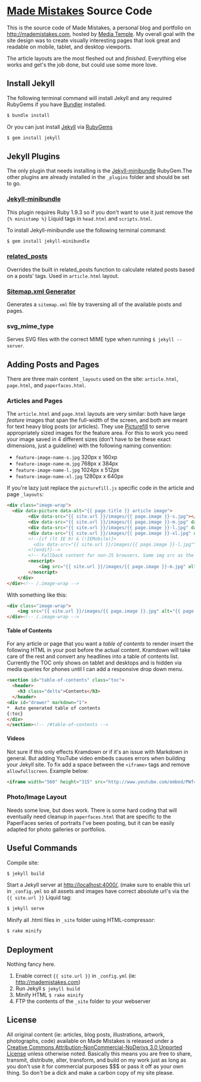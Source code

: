 # [Made Mistakes](http://mademistakes.com) Source Code

This is the source code of Made Mistakes, a personal blog and portfolio on http://mademistakes.com, hosted by 
[Media Temple](http://mediatemple.net/#a_aid=51686252ceb4c). My overall goal with the site design was to create visually interesting pages that look great and readable on mobile, tablet, and desktop viewports.

The article layouts are the most fleshed out and *finished*. Everything else works and get's the job done, but could use some more love.

## Install Jekyll

The following terminal command will install Jekyll and any required RubyGems if you have [Bundler](http://gembundler.com/) installed.

``` bash
$ bundle install
```

Or you can just install [Jekyll](http://jekyllrb.com/) via [RubyGems](http://rubygems.org/)

``` bash
$ gem install jekyll
```
## Jekyll Plugins

The only plugin that needs installing is the [Jekyll-minibundle](https://github.com/tkareine/jekyll-minibundle) RubyGem.The other plugins are already installed in the `_plugins` folder and should be set to go. 

### [Jekyll-minibundle](https://github.com/tkareine/jekyll-minibundle)

This plugin requires Ruby 1.9.3 so if you don't want to use it just remove the `{% ministamp %}` Liquid tags in `head.html` and `scripts.html`.

To install Jekyll-minibundle use the following terminal command:
``` bash
$ gem install jekyll-minibundle
```

### [related_posts](https://github.com/LawrenceWoodman/related_posts-jekyll_plugin)

Overrides the built in related_posts function to calculate related posts based on a posts’ tags. Used in `article.html` layout.

### [Sitemap.xml Generator](http://www.kinnetica.com/projects/jekyll-sitemap-generator/)

Generates a `sitemap.xml` file by traversing all of the available posts and pages.

### svg_mime_type

Serves SVG files with the correct MIME type when running `$ jekyll --server`.

## Adding Posts and Pages

There are three main content `_layouts` used on the site: `article.html`, `page.html`, and `paperfaces.html`.

### Articles and Pages

The `article.html` and `page.html` layouts are very similar: both have large *feature* images that span the full-width of the screen, and both are meant for text heavy blog posts (or articles). They use [Picturefill](https://github.com/scottjehl/picturefill) to serve appropriately sized images for the feature area. For this to work you need your image saved in 4 different sizes (don't have to be these exact dimensions, just a guideline) with the following naming convention:

*	`feature-image-name-s.jpg` 320px x 160xp
*	`feature-image-name-m.jpg` 768px x 384px
*	`feature-image-name-l.jpg` 1024px x 512px
*	`feature-image-name-xl.jpg` 1280px x 640px

If you're lazy just replace the `picturefill.js` specific code in the article and page `_layouts`:

``` html
<div class="image-wrap">
  <div data-picture data-alt="{{ page.title }} article image">
        <div data-src="{{ site.url }}/images/{{ page.image }}-s.jpg"></div>
        <div data-src="{{ site.url }}/images/{{ page.image }}-m.jpg" data-media="(min-width: 480px)"></div>
        <div data-src="{{ site.url }}/images/{{ page.image }}-l.jpg" data-media="(min-width: 768px)"></div>
        <div data-src="{{ site.url }}/images/{{ page.image }}-xl.jpg" data-media="(min-width: 992px)"></div>
        <!--[if (lt IE 9) & (!IEMobile)]>
          <div data-src="{{ site.url }}/images/{{ page.image }}-l.jpg""></div>
        <![endif]-->
        <!-- Fallback content for non-JS browsers. Same img src as the initial, unqualified source element. -->
        <noscript>
            <img src="{{ site.url }}/images/{{ page.image }}-m.jpg" alt="{{ page.title }} article image">
        </noscript>
    </div>
</div><!-- /.image-wrap -->
```

With something like this: 
``` html
<div class="image-wrap">
    <img src="{{ site.url }}/images/{{ page.image }}.jpg" alt="{{ page.title }} article image">
</div><!-- /.image-wrap -->
```

#### Table of Contents

For any article or page that you want a *table of contents* to render insert the following HTML in your post before the actual content. Kramdown will take care of the rest and convert any headlines into a table of contents list. Currently the TOC only shows on tablet and desktops and is hidden via media queries for phones until I can add a responsive drop down menu.

``` html
<section id="table-of-contents" class="toc">
  <header>
    <h3 class="delta">Contents</h3>
  </header>
<div id="drawer" markdown="1">
*  Auto generated table of contents
{:toc}
</div>
</section><!-- /#table-of-contents -->
```

#### Videos

Not sure if this only effects Kramdown or if it's an issue with Markdown in general. But adding YouTube video embeds causes errors when building your Jekyll site. To fix add a space between the `<iframe>` tags and remove `allowfullscreen`. Example below:

``` html
<iframe width="560" height="315" src="http://www.youtube.com/embed/PWf4WUoMXwg" frameborder="0"> </iframe>
```

### Photo/Image Layout

Needs some love, but does work. There is some hard coding that will eventually need cleanup in `paperfaces.html` that are specific to the PaperFaces series of portraits I've been posting, but it can be easily adapted for photo galleries or portfolios.

## Useful Commands

Compile site:
``` bash
$ jekyll build
```

Start a Jekyll server at <http://localhost:4000/>, (make sure to enable this url in `_config.yml` so all assets and images have correct absolute url's via the `{{ site.url }}` Liquid tag:
``` bash
$ jekyll serve
```

Minify all .html files in `_site` folder using HTML-compressor:
``` bash
$ rake minify
```

## Deployment

Nothing fancy here.

1. Enable correct `{{ site.url }}` in `_config.yml` (ie: http://mademistakes.com)
2. Run Jekyll `$ jekyll build`
3. Minify HTML `$ rake minify`
4. FTP the contents of the `_site` folder to your webserver

## License

All original content (ie: articles, blog posts, illustrations, artwork, photographs, code) available on Made Mistakes is released under a [Creative Commons Attribution-NonCommercial-NoDerivs 3.0 Unported License](http://creativecommons.org/licenses/by-nc-nd/3.0/deed.en_US) unless otherwise noted. Basically this means you are free to share, transmit, distribute, alter, transform, and build on my work just as long as you don't use it for commercial purposes $$$ or pass it off as your own thing. So don't be a dick and make a carbon copy of my site please.
